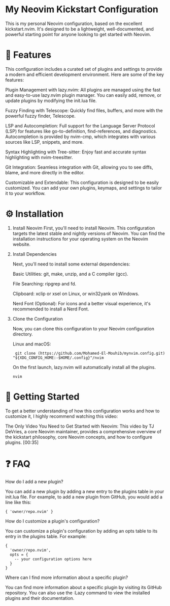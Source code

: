 # My Neovim Kickstart Configuration
This is my personal Neovim configuration, based on the excellent kickstart.nvim. It's designed to be a lightweight, well-documented, and powerful starting point for anyone looking to get started with Neovim.

# 🚀 Features


This configuration includes a curated set of plugins and settings to provide a modern and efficient development environment. Here are some of the key features:

Plugin Management with lazy.nvim: All plugins are managed using the fast and easy-to-use lazy.nvim plugin manager. You can easily add, remove, or update plugins by modifying the init.lua file.

Fuzzy Finding with Telescope: Quickly find files, buffers, and more with the powerful fuzzy finder, Telescope.

LSP and Autocompletion: Full support for the Language Server Protocol (LSP) for features like go-to-definition, find-references, and diagnostics. Autocompletion is provided by nvim-cmp, which integrates with various sources like LSP, snippets, and more.

Syntax Highlighting with Tree-sitter: Enjoy fast and accurate syntax highlighting with nvim-treesitter.

Git Integration: Seamless integration with Git, allowing you to see diffs, blame, and more directly in the editor.

Customizable and Extendable: This configuration is designed to be easily customized. You can add your own plugins, keymaps, and settings to tailor it to your workflow.

# ⚙️ Installation
1. Install Neovim
    First, you'll need to install Neovim. This configuration targets the latest stable and nightly versions of Neovim. You can find the installation instructions for your operating system on the Neovim website.

2. Install Dependencies

    Next, you'll need to install some external dependencies:

    Basic Utilities: git, make, unzip, and a C compiler (gcc).

    File Searching: ripgrep and fd.

    Clipboard: xclip or xsel on Linux, or win32yank on Windows.

    Nerd Font (Optional): For icons and a better visual experience, it's recommended to install a Nerd Font.

4. Clone the Configuration
   
    Now, you can clone this configuration to your Neovim configuration directory.

    Linux and macOS:

        git clone (https://github.com/Mohamed-El-Mouhib/mynvim.config.git) "${XDG_CONFIG_HOME:-$HOME/.config}"/nvim

    On the first launch, lazy.nvim will automatically install all the plugins.

       nvim
   

# 📖 Getting Started
To get a better understanding of how this configuration works and how to customize it, I highly recommend watching this video:

The Only Video You Need to Get Started with Neovim: This video by TJ DeVries, a core Neovim maintainer, provides a comprehensive overview of the kickstart philosophy, core Neovim concepts, and how to configure plugins. [00:35]

# ❓ FAQ
How do I add a new plugin?

You can add a new plugin by adding a new entry to the plugins table in your init.lua file. For example, to add a new plugin from GitHub, you would add a line like this:

    { 'owner/repo.nvim' }

How do I customize a plugin's configuration?

You can customize a plugin's configuration by adding an opts table to its entry in the plugins table. For example:

    {
      'owner/repo.nvim',
      opts = {
        -- your configuration options here
      }
    }

Where can I find more information about a specific plugin?

You can find more information about a specific plugin by visiting its GitHub repository. You can also use the :Lazy command to view the installed plugins and their documentation.

